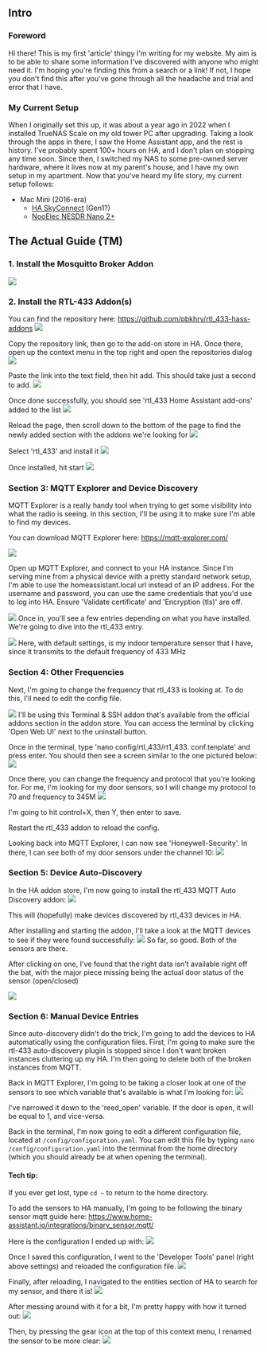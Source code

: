 ## Intro

### Foreword
Hi there! This is my first 'article' thingy I'm writing for my website. My aim is to be able to share some information I've discovered with anyone who might need it. I'm hoping you're finding this from a search or a link! If not, I hope you don't find this after you've gone through all the headache and trial and error that I have. 

### My Current Setup
When I originally set this up, it was about a year ago in 2022 when I installed TrueNAS Scale on my old tower PC after upgrading. Taking a look through the apps in there, I saw the Home Assistant app, and the rest is history. I've probably spent 100+ hours on HA, and I don't plan on stopping any time soon. Since then, I switched my NAS to some pre-owned server hardware, where it lives now at my parent's house, and I have my own setup in my apartment. Now that you've heard my life story, my current setup follows:

- Mac Mini (2016-era)
	- [HA SkyConnect](https://www.seeedstudio.com/Home-Assistant-SkyConnect-p-5479.html) (Gen1?)
	- [NooElec NESDR Nano 2+](https://a.co/d/fPTZlVL)

## The Actual Guide (TM)

### 1. Install the Mosquitto Broker Addon
![](https://storage.googleapis.com/colepattersonhomelab.appspot.com/pagesimages/ha_rtl433/Pasted%20image%2020231118170220.png)
### 2. Install the RTL-433 Addon(s)

You can find the repository here: https://github.com/pbkhrv/rtl_433-hass-addons
![](https://storage.googleapis.com/colepattersonhomelab.appspot.com/pagesimages/ha_rtl433/Pasted%20image%2020231118165840.png)

Copy the repository link, then go to the add-on store in HA. Once there, open up the context menu in the top right and open the repositories dialog
![](https://storage.googleapis.com/colepattersonhomelab.appspot.com/pagesimages/ha_rtl433/Pasted%20image%2020231118165840.png)

Paste the link into the text field, then hit add. This should take just a second to add.
![](https://storage.googleapis.com/colepattersonhomelab.appspot.com/pagesimages/ha_rtl433/Pasted%20image%2020231118165934.png)

Once done successfully, you should see 'rtl_433 Home Assistant add-ons' added to the list
![](https://storage.googleapis.com/colepattersonhomelab.appspot.com/pagesimages/ha_rtl433/Pasted%20image%2020231118165941.png)

Reload the page, then scroll down to the bottom of the page to find the newly added section with the addons we're looking for 
![](https://storage.googleapis.com/colepattersonhomelab.appspot.com/pagesimages/ha_rtl433/Pasted%20image%2020231118170010.png)

Select 'rtl_433' and install it
![](https://storage.googleapis.com/colepattersonhomelab.appspot.com/pagesimages/ha_rtl433/Pasted%20image%2020231118170010.png)

Once installed, hit start
![](https://storage.googleapis.com/colepattersonhomelab.appspot.com/pagesimages/ha_rtl433/Pasted%20image%2020231118170047.png)

### Section 3: MQTT Explorer and Device Discovery

MQTT Explorer is a really handy tool when trying to get some visibility into what the radio is seeing. In this section, I'll be using it to make sure I'm able to find my devices.

You can download MQTT Explorer here: https://mqtt-explorer.com/

![](https://storage.googleapis.com/colepattersonhomelab.appspot.com/pagesimages/ha_rtl433/Pasted%20image%2020231118171726.png)

Open up MQTT Explorer, and connect to your HA instance. Since I'm serving mine from a physical device with a pretty standard network setup, I'm able to use the homeassistant.local url instead of an IP address. For the username and password, you can use the same credentials that you'd use to log into HA. Ensure 'Validate certificate' and 'Encryption (tls)' are off. 

![](https://storage.googleapis.com/colepattersonhomelab.appspot.com/pagesimages/ha_rtl433/Pasted%20image%2020231118171941.png)
Once in, you'll see a few entries depending on what you have installed. We're going to dive into the rtl_433 entry. 

![](https://storage.googleapis.com/colepattersonhomelab.appspot.com/pagesimages/ha_rtl433/Pasted%20image%2020231118172405.png)
Here, with default settings, is my indoor temperature sensor that I have, since it transmits to the default frequency of 433 MHz

### Section 4: Other Frequencies
Next, I'm going to change the frequency that rtl_433 is looking at. To do this, I'll need to edit the config file. 

![](https://storage.googleapis.com/colepattersonhomelab.appspot.com/pagesimages/ha_rtl433/Pasted%20image%2020231118173413.png)
I'll be using this Terminal & SSH addon that's available from the official addons section in the addon store. You can access the terminal by clicking 'Open Web UI' next to the uninstall button.

Once in the terminal, type 'nano config/rtl_433/rt1_433. conf.tenplate' and press enter. You should then see a screen similar to the one pictured below: 
![](https://storage.googleapis.com/colepattersonhomelab.appspot.com/pagesimages/ha_rtl433/Pasted%20image%2020231118174419.png)

Once there, you can change the frequency and protocol that you're looking for. For me, I'm looking for my door sensors, so I will change my protocol to 70 and frequency to 345M
![](https://storage.googleapis.com/colepattersonhomelab.appspot.com/pagesimages/ha_rtl433/Pasted%20image%2020231118175529.png)

I'm going to hit control+X, then Y, then enter to save. 

Restart the rtl_433 addon to reload the config. 

Looking back into MQTT Explorer, I can now see 'Honeywell-Security'. In there, I can see both of my door sensors under the channel 10:
![](https://storage.googleapis.com/colepattersonhomelab.appspot.com/pagesimages/ha_rtl433/Pasted%20image%2020231118183545.png)

### Section 5: Device Auto-Discovery

In the HA addon store, I'm now going to install the rtl_433 MQTT Auto Discovery addon:
![](https://storage.googleapis.com/colepattersonhomelab.appspot.com/pagesimages/ha_rtl433/Pasted%20image%2020231118183736.png)

This will (hopefully) make devices discovered by rtl_433 devices in HA. 

After installing and starting the addon, I'll take a look at the MQTT devices to see if they were found successfully:
![](https://storage.googleapis.com/colepattersonhomelab.appspot.com/pagesimages/ha_rtl433/Pasted%20image%2020231118184040.png)
So far, so good. Both of the sensors are there. 

After clicking on one, I've found that the right data isn't available right off the bat, with the major piece missing being the actual door status of the sensor (open/closed)

![](https://storage.googleapis.com/colepattersonhomelab.appspot.com/pagesimages/ha_rtl433/Pasted%20image%2020231118184201.png)


### Section 6: Manual Device Entries
Since auto-discovery didn't do the trick, I'm going to add the devices to HA automatically using the configuration files. First, I'm going to make sure the rtl-433 auto-discovery plugin is stopped since I don't want broken instances cluttering up my HA. I'm then going to delete both of the broken instances from MQTT. 

Back in MQTT Explorer, I'm going to be taking a closer look at one of the sensors to see which variable that's available is what I'm looking for:
![](https://storage.googleapis.com/colepattersonhomelab.appspot.com/pagesimages/ha_rtl433/Pasted%20image%2020231118184606.png)

I've narrowed it down to the 'reed_open' variable. If the door is open, it will be equal to 1, and vice-versa. 

Back in the terminal, I'm now going to edit a different configuration file, located at `/config/configuration.yaml`. You can edit this file by typing `nano /config/configuration.yaml` into the terminal from the home directory (which you should already be at when opening the terminal). 

#### Tech tip:
If you ever get lost, type `cd ~` to return to the home directory.

To add the sensors to HA manually, I'm going to be following the binary sensor mqtt guide here: https://www.home-assistant.io/integrations/binary_sensor.mqtt/

Here is the configuration I ended up with:
![](https://storage.googleapis.com/colepattersonhomelab.appspot.com/pagesimages/ha_rtl433/Pasted%20image%2020231118202346.png)

Once I saved this configuration, I went to the 'Developer Tools' panel (right above settings) and reloaded the configuration file.
![](https://storage.googleapis.com/colepattersonhomelab.appspot.com/pagesimages/ha_rtl433/Pasted%20image%2020231118202450.png)


Finally, after reloading, I navigated to the entities section of HA to search for my sensor, and there it is!
![](https://storage.googleapis.com/colepattersonhomelab.appspot.com/pagesimages/ha_rtl433/Pasted%20image%2020231118203125.png)


After messing around with it for a bit, I'm pretty happy with how it turned out:
![](https://storage.googleapis.com/colepattersonhomelab.appspot.com/pagesimages/ha_rtl433/Pasted%20image%2020231118203229.png)

Then, by pressing the gear icon at the top of this context menu, I renamed the sensor to be more clear:
![](https://storage.googleapis.com/colepattersonhomelab.appspot.com/pagesimages/ha_rtl433/Pasted%20image%2020231118203337.png)

